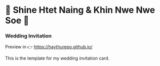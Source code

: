 # :sparkling_heart: Shine Htet Naing & Khin Nwe Nwe Soe :sparkling_heart:
### Wedding Invitation

Preview in :point_right: https://haythurepo.github.io/

This is the template for my wedding invitation card.
